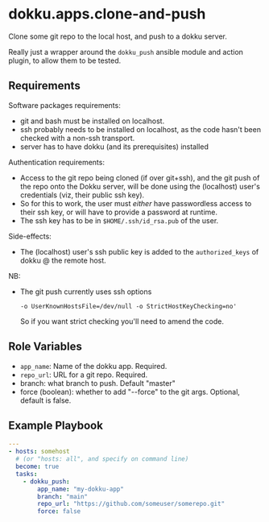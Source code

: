dokku.apps.clone-and-push
=========================

Clone some git repo to the local host, and push to a dokku server.

Really just a wrapper around the `dokku_push` ansible module
and action plugin, to allow them to be tested.

Requirements
------------

Software packages requirements:

- git and bash must be installed on localhost.
- ssh probably needs to be installed on localhost,
  as the code hasn't been checked with a non-ssh
  transport.
- server has to have dokku (and its prerequisites)
  installed

Authentication requirements:

- Access to the git repo being cloned (if over git+ssh), and the git push
  of the repo onto the Dokku server, will be done using the
  (localhost) user's credentials (viz, their public ssh key).
- So for this to work, the user must *either* have passwordless
  access to their ssh key, or will have to provide a password at
  runtime.
- The ssh key has to be in `$HOME/.ssh/id_rsa.pub` of the
  user.

Side-effects:

- The (localhost) user's ssh public key is added to the
  `authorized_keys` of dokku @ the remote host.

NB:

- The git push currently uses ssh options

  `-o UserKnownHostsFile=/dev/null -o StrictHostKeyChecking=no'`

  So if you want strict checking you'll need to amend the code.

Role Variables
--------------

- `app_name`: Name of the dokku app. Required.
- `repo_url`: URL for a git repo. Required.
- branch: what branch to push. Default "master"
- force (boolean): whether to add "--force" to the git args.
  Optional, default is false.


Example Playbook
----------------

```yaml
---
- hosts: somehost
  # (or "hosts: all", and specify on command line)
  become: true
  tasks:
    - dokku_push:
        app_name: "my-dokku-app"
        branch: "main"
        repo_url: "https://github.com/someuser/somerepo.git"
        force: false
```

